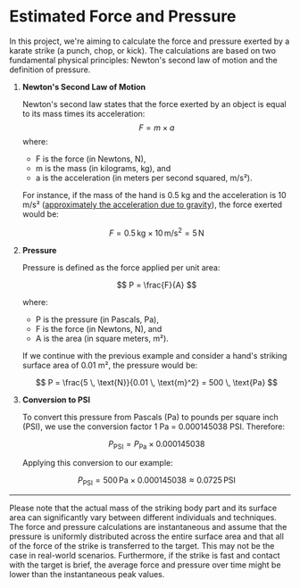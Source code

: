 # Estimated Force and Pressure

In this project, we're aiming to calculate the force and pressure exerted by a karate strike (a punch, chop, or kick). The calculations are based on two fundamental physical principles: Newton's second law of motion and the definition of pressure.

1. **Newton's Second Law of Motion**

    Newton's second law states that the force exerted by an object is equal to its mass times its acceleration:
    $$
     F = m \times a
    $$
    where:

    - F is the force (in Newtons, N),
    - m is the mass (in kilograms, kg), and
    - a is the acceleration (in meters per second squared, m/s²).

    For instance, if the mass of the hand is 0.5 kg and the acceleration is 10 m/s² ([approximately the acceleration due to gravity](https://en.wikipedia.org/wiki/Standard_gravity)), the force exerted would be:

    $$ F = 0.5 \, \text{kg} \times 10 \, \text{m/s}^2 = 5 \, \text{N} $$

2. **Pressure**

    Pressure is defined as the force applied per unit area:

    $$ P = \frac{F}{A} $$

    where:

    - P is the pressure (in Pascals, Pa), 
    - F is the force (in Newtons, N), and
    - A is the area (in square meters, m²).

    If we continue with the previous example and consider a hand's striking surface area of 0.01 m², the pressure would be:

    $$ P = \frac{5 \, \text{N}}{0.01 \, \text{m}^2} = 500 \, \text{Pa} $$

3. **Conversion to PSI**

    To convert this pressure from Pascals (Pa) to pounds per square inch (PSI), we use the conversion factor 1 Pa = 0.000145038 PSI. Therefore:

    $$ P_{\text{PSI}} = P_{\text{Pa}} \times 0.000145038 $$

    Applying this conversion to our example:

    $$ P_{\text{PSI}} = 500 \, \text{Pa} \times 0.000145038 \approx 0.0725 \, \text{PSI} $$

---

Please note that the actual mass of the striking body part and its surface area can significantly vary between different individuals and techniques. The force and pressure calculations are instantaneous and assume that the pressure is uniformly distributed across the entire surface area and that all of the force of the strike is transferred to the target. This may not be the case in real-world scenarios. Furthermore, if the strike is fast and contact with the target is brief, the average force and pressure over time might be lower than the instantaneous peak values.
